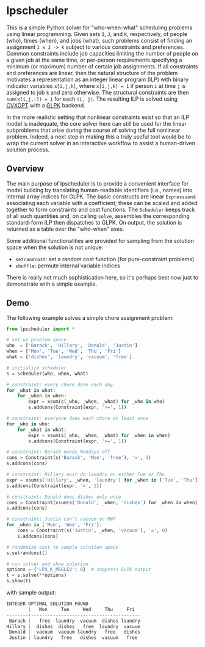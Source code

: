 # lpscheduler

This is a simple Python solver for "who-when-what" scheduling problems using linear programming. Given sets `I`, `J`, and `K`, respectively, of people (who), times (when), and jobs (what), such problems consist of finding an assignment `I x J -> K` subject to various constraints and preferences. Common constraints include job capacities limiting the number of people on a given job at the same time, or per-person requirements specifying a minimum (or maximum) number of certain job assignments. If all constraints and preferences are linear, then the natural structure of the problem motivates a representation as an integer linear program (ILP) with binary indicator variables `x[i,j,k]`, where `x[i,j,k] = 1` if person `i` at time `j` is assigned to job `k` and zero otherwise. The structural constraints are then `sum(x[i,j,:]) = 1` for each `(i, j)`. The resulting ILP is solved using [CVXOPT](http://cvxopt.org) with a [GLPK](https://www.gnu.org/software/glpk/) backend.

In the more realistic setting that nonlinear constraints exist so that an ILP model is inadequate, the core solver here can still be used for the linear subproblems that arise during the course of solving the full nonlinear problem. Indeed, a next step in making this a truly useful tool would be to wrap the current solver in an interactive workflow to assist a human-driven solution process.

## Overview

The main purpose of lpscheduler is to provide a convenient interface for model building by translating human-readable identifiers (i.e., names) into internal array indices for GLPK. The basic constructs are linear `Expression`s associating each variable with a coefficient; these can be scaled and added together to form constraints and cost functions. The `Scheduler` keeps track of all such quantities and, on calling `solve`, assembles the corresponding standard-form ILP then dispatches to GLPK. On output, the solution is returned as a table over the "who-when" axes.

Some additional functionalities are provided for sampling from the solution space when the solution is not unique:

- `setrandcost`: set a random cost function (for pure-constraint problems)
- `shuffle`: permute internal variable indices

There is really not much sophistication here, so it's perhaps best now just to demonstrate with a simple example.

## Demo

The following example solves a simple chore assignment problem:

```python
from lpscheduler import *

# set up problem space
who  = ['Barack', 'Hillary', 'Donald', 'Justin']
when = ['Mon', 'Tue', 'Wed', 'Thu', 'Fri']
what = ['dishes', 'laundry', 'vacuum', 'free']

# initialize scheduler
s = Scheduler(who, when, what)

# constraint: every chore done each day
for _what in what:
    for _when in when:
        expr = xsum(s(_who, _when, _what) for _who in who)
        s.addcons(Constraint(expr, '>=', 1))

# constraint: everyone does each chore at least once
for _who in who:
    for _what in what:
        expr = xsum(s(_who, _when, _what) for _when in when)
        s.addcons(Constraint(expr, '>=', 1))

# constraint: Barack needs Mondays off
cons = Constraint(s('Barack', 'Mon', 'free'), '=', 1)
s.addcons(cons)

# constraint: Hillary must do laundry on either Tue or Thu
expr = xsum(s('Hillary', _when, 'laundry') for _when in ['Tue', 'Thu'])
s.addcons(Constraint(expr, '=', 1))

# constraint: Donald does dishes only once
cons = Constraint(xsum(s('Donald', _when, 'dishes') for _when in when), '<=', 1)
s.addcons(cons)

# constraint: Justin can't vacuum on MWF
for _when in ['Mon', 'Wed', 'Fri']:
    cons = Constraint(s('Justin', _when, 'vacuum'), '=', 0)
    s.addcons(cons)

# randomize cost to sample solution space
s.setrandcost()

# run solver and show solution
options = {'LPX_K_MSGLEV': 0}  # suppress GLPK output
t = s.solve(**options)
s.show(t)
```

with sample output:

```python
INTEGER OPTIMAL SOLUTION FOUND
        |   Mon     Tue     Wed     Thu     Fri
--------+----------------------------------------
 Barack |   free  laundry  vacuum  dishes laundry
Hillary |  dishes  dishes   free  laundry  vacuum
 Donald |  vacuum  vacuum laundry   free   dishes
 Justin | laundry   free   dishes  vacuum   free
```
